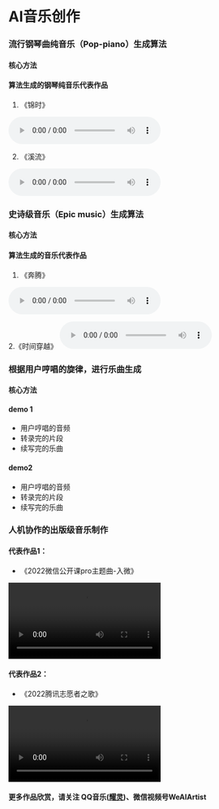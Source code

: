 # AI音乐创作



### 流行钢琴曲纯音乐（Pop-piano）生成算法

#### 核心方法

#### 算法生成的钢琴纯音乐代表作品
1. 《锦时》
<audio controls="">
<source src="/music/resource/audio/lovely_ages.mp3" type="audio/mp3" />
</audio>

2. 《溪流》
<audio controls="">
<source src="/music/resource/audio/stream.mp3" type="audio/mp3" />
</audio>


### 史诗级音乐（Epic music）生成算法

  #### 核心方法

  #### 算法生成的音乐代表作品
1. 《奔腾》
<audio controls="">
<source src="/music/resource/audio/gallop.mp3" type="audio/mp3" />
</audio>
 
 2.《时间穿越》
<audio controls="">
<source src="/music/resource/audio/time_travel.mp3" type="audio/mp3" />
</audio>

### 根据用户哼唱的旋律，进行乐曲生成

  #### 核心方法

  #### demo 1

  - 用户哼唱的音频
  - 转录完的片段
  - 续写完的乐曲

  #### demo2

  - 用户哼唱的音频
  - 转录完的片段
  - 续写完的乐曲


### 人机协作的出版级音乐制作

#### 代表作品1：

- 《2022微信公开课pro主题曲-入微》
<video width="" height="" controls>
<source src="/music/resource/video/ruwei.mov">
</video>

#### 代表作品2：

- 《2022腾讯志愿者之歌》
<video width="" height="" controls>
<source src="/music/resource/video/volunteer.mov">
</video>

#### 更多作品欣赏，请关注 QQ音乐(<a href="https://y.qq.com/n/ryqq/singer/002dUuzA0FI573/album">耀灵</a>)、微信视频号WeAIArtist
